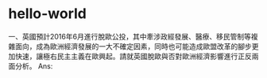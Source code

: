# hello-world

一、英國預計2016年6月進行脫歐公投，其中牽涉政經發展、醫療、移民管制等複雜面向，成為歐洲經濟發展的一大不確定因素，同時也可能造成歐盟改革的腳步更加快速，讓極右民主主義在歐興起。請就英國脫歐與否對歐洲經濟影響進行正反兩面分析。
Ans:
